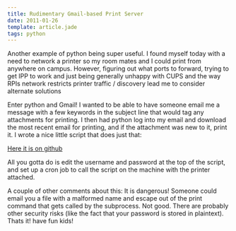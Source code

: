```yaml
---
title: Rudimentary Gmail-based Print Server
date: 2011-01-26
template: article.jade
tags: python
---
```


Another example of python being super useful. I found myself today with a need to network a printer so my room mates and I could print from anywhere on campus. However, figuring out what ports to forward, trying to get IPP to work and just being generally unhappy with CUPS and the way RPIs network restricts printer traffic / discovery lead me to consider alternate solutions

Enter python and Gmail! I wanted to be able to have someone email me a message with a few keywords in the subject line that would tag any attachments for printing. I then had python log into my email and download the most recent email for printing, and if the attachment was new to it, print it. I wrote a nice little script that does just that:

[Here it is on github](https://github.com/Stonelinks/gmail-printsrv)

All you gotta do is edit the username and password at the top of the script, and set up a cron job to call the script on the machine with the printer attached.

A couple of other comments about this: It is dangerous! Someone could email you a file with a malformed name and escape out of the print command that gets called by the subprocess. Not good. There are probably other security risks (like the fact that your password is stored in plaintext). Thats it! have fun kids!
